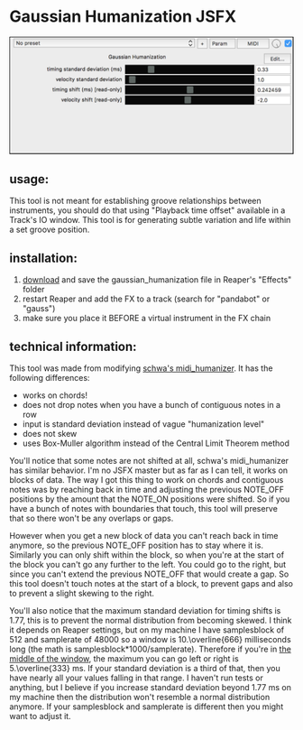 # Gaussian Humanization JSFX

![interface](interface.png)

## usage:

This tool is not meant for establishing groove relationships between instruments, you should do that using "Playback time offset" available in a Track's IO window. This tool is for generating subtle variation and life within a set groove position.

## installation:

1. [download](https://raw.githubusercontent.com/benjohnson2001/GaussianHumanization/master/gaussian_humanization) and save the gaussian_humanization file in Reaper's "Effects" folder
2. restart Reaper and add the FX to a track (search for "pandabot" or "gauss")
3. make sure you place it BEFORE a virtual instrument in the FX chain

## technical information:

This tool was made from modifying [schwa's midi_humanizer](https://forum.cockos.com/showthread.php?t=7231). It has the following differences:

  - works on chords!
  - does not drop notes when you have a bunch of contiguous notes in a row
  - input is standard deviation instead of vague "humanization level"
  - does not skew
  - uses Box-Muller algorithm instead of the Central Limit Theorem method
  

You'll notice that some notes are not shifted at all, schwa's midi_humanizer has similar behavior. I'm no JSFX master but as far as I can tell, it works on blocks of data. The way I got this thing to work on chords and contiguous notes was by reaching back in time and adjusting the previous NOTE_OFF positions by the amount that the NOTE_ON positions were shifted. So if you have a bunch of notes with boundaries that touch, this tool will preserve that so there won't be any overlaps or gaps.

However when you get a new block of data you can't reach back in time anymore, so the previous NOTE_OFF position has to stay where it is. Similarly you can only shift within the block, so when you're at the start of the block you can't go any further to the left. You could go to the right, but since you can't extend the previous NOTE_OFF that would create a gap. So this tool doesn't touch notes at the start of a block, to prevent gaps and also to prevent a slight skewing to the right.

You'll also notice that the maximum standard deviation for timing shifts is 1.77, this is to prevent the normal distribution from becoming skewed. I think it depends on Reaper settings, but on my machine I have samplesblock of 512 and samplerate of 48000 so a window is 10.\overline{666} milliseconds long (the math is samplesblock*1000/samplerate). Therefore if you're in [the middle of the window](https://raw.githubusercontent.com/benjohnson2001/GaussianHumanization/master/histogram.png), the maximum you can go left or right is 5.\overline{333} ms. If your standard deviation is a third of that, then you have nearly all your values falling in that range. I haven't run tests or anything, but I believe if you increase standard deviation beyond 1.77 ms on my machine then the distribution won't resemble a normal distribution anymore. If your samplesblock and samplerate is different then you might want to adjust it.